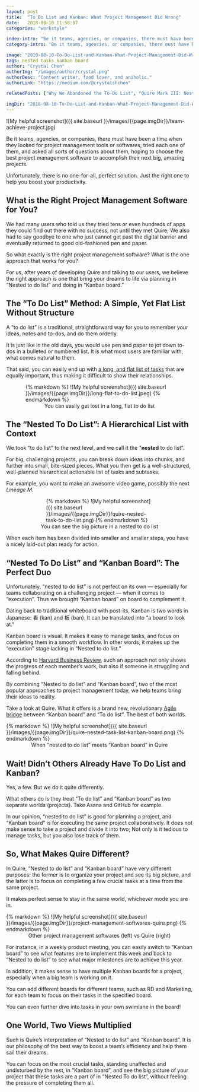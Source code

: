 ```yaml
---
layout: post
title:  "To Do List and Kanban: What Project Management Did Wrong"
date:   2018-08-10 11:58:07
categories: "workstyle"

index-intro: "Be it teams, agencies, or companies, there must have been a time when they looked for project management tools or softwares, tried each one of them, and asked all sorts of questions about them, hoping to choose the best project management software to accomplish their next big, amazing projects. Unfortunately, there is no one-for-all, perfect solution. Just the right one to help you boost your productivity..."
category-intro: "Be it teams, agencies, or companies, there must have been a time when they looked for project management tools or softwares..."

image: "2018-08-10-To-Do-List-and-Kanban-What-Project-Management-Did-Wrong/team-achieve-project.jpg"
tags: nested tasks kanban board
author: "Crystal Chen"
authorImg: "/images/author/crystal.png"
authorDesc: "Content writer, food lover, and aniholic."
authorLink: "https://medium.com/@crystalshchen"

relatedPosts: ["Why We Abandoned the To-Do List", "Quire Mark III: Nested Tasks Meets Board"]

imgDir: "2018-08-10-To-Do-List-and-Kanban-What-Project-Management-Did-Wrong"
---
```



![My helpful screenshot]({{ site.baseurl }}/images/{{page.imgDir}}/team-achieve-project.jpg)

Be it teams, agencies, or companies, there must have been a time when they looked for project management tools or softwares, tried each one of them, and asked all sorts of questions about them, hoping to choose the best project management software to accomplish their next big, amazing projects.

Unfortunately, there is no one-for-all, perfect solution. Just the right one to help you boost your productivity.

## What is the Right Project Management Software for You?

We had many users who told us they tried tens or even hundreds of apps they could find out there with no success, not until they met Quire; We also had to say goodbye to one who just cannot get past the digital barrier and eventually returned to good old-fashioned pen and paper.

So what exactly is the right project management software? What is the one approach that works for you?

For us, after years of developing Quire and talking to our users, we believe the right approach is one that bring your dreams to life via planning in “Nested to do list” and doing in “Kanban board.”

## The “To Do List” Method: A Simple, Yet Flat List Without Structure

A “to do list” is a traditional, straightforward way for you to remember your ideas, notes and to-dos, and do them orderly.

It is just like in the old days, you would use pen and paper to jot down to-dos in a bulleted or numbered list. It is what most users are familiar with, what comes natural to them.

That said, you can easily end up with [a long, and flat list of tasks](https://medium.com/thrive-global/your-to-do-list-has-a-major-flaw-and-actions-you-can-take-now-to-make-it-more-effective-79b1c9b4da39) that are equally important, thus making it difficult to show their relationships.

<div style="max-width: 400px; max-height: 300px; margin: 0 auto;">
{% markdown %}
![My helpful screenshot]({{ site.baseurl }}/images/{{page.imgDir}}/long-flat-to-do-list.jpeg)
{% endmarkdown %}
</div>
<div align="center">You can easily get lost in a long, flat to do list</div>

## The “Nested To Do List”: A Hierarchical List with Context

We took “to do list” to the next level, and we call it the “**nested** to do list”.

For big, challenging projects, you can break down ideas into chunks, and further into small, bite-sized pieces. What you then get is a well-structured, well-planned    hierarchical actionable list of tasks and subtasks.

For example, you want to make an awesome video game, possibly the next *Lineage M*. 

<div style="max-width: 289px; max-height: 382px; margin: 0 auto;">
{% markdown %}
![My helpful screenshot]({{ site.baseurl }}/images/{{page.imgDir}}/quire-nested-task-to-do-list.png)
{% endmarkdown %}
</div>
<div align="center">You can see the big picture in a nested to do list<p></div>

When each item has been divided into smaller and smaller steps, you have a nicely laid-out plan ready for action.

## “Nested To Do List” and “Kanban Board”: The Perfect Duo

Unfortunately, “nested to do list” is not perfect on its own — especially for teams collaborating on a challenging project — when it comes to “execution”. Thus we brought “Kanban board” on board to complement it.

Dating back to traditional whiteboard with post-its, Kanban is two words in Japanese: 看 (kan) and 板 (ban). It can be translated into “a board to look at.”

Kanban board is visual. It makes it easy to manage tasks, and focus on completing them in a smooth workflow. In other words, it makes up the “execution” stage lacking in “Nested to do list.”

According to [Harvard Business Review](https://hbr.org/2015/09/how-visual-systems-make-it-easier-to-track-knowledge-work), such an approach not only shows the progress of each member’s work, but also if someone is struggling and falling behind.

By combining “Nested to do list” and “Kanban board”, two of the most popular approaches to project management today, we help teams bring their ideas to reality.

Take a look at Quire. What it offers is a brand new, revolutionary [Agile bridge](https://hbr.org/2018/05/agile-at-scale) between “Kanban board” and “To do list”. The best of both worlds.

<div style="max-width: 650px; max-height: 411px; margin: 0 auto;">
{% markdown %}
![My helpful screenshot]({{ site.baseurl }}/images/{{page.imgDir}}/quire-nested-task-list-kanban-board.png)
{% endmarkdown %}
</div>
<div align="center">When “nested to do list” meets “Kanban board” in Quire</div>

## Wait! Didn’t Others Already Have To Do List and Kanban?

Yes, a few. But we do it quite differently.

What others do is they treat “To do list” and “Kanban board” as two separate worlds (projects). Take Asana and GitHub for example.

In our opinion, “nested to do list” is good for planning a project, and “Kanban board” is for executing the same project collaboratively. It does not make sense to take a project and divide it into two; Not only is it tedious to manage tasks, but you also lose track of them.

## So, What Makes Quire Different?

In Quire, “Nested to do list” and “Kanban board” have very different purposes: the former is to organize your project and see its big picture, and the latter is to focus on completing a few crucial tasks at a time from the same project.

It makes perfect sense to stay in the same world, whichever mode you are in.

<div style="max-width: 650px; max-height: 387px; margin: 0 auto;">
{% markdown %}
![My helpful screenshot]({{ site.baseurl }}/images/{{page.imgDir}}/project-management-softwares-quire.png)
{% endmarkdown %}
</div>
<div align="center">Other project management softwares (left) vs Quire (right)<p></div>

For instance, in a weekly product meeting, you can easily switch to “Kanban board” to see what features are to implement this week and back to “Nested to do list” to see what major milestones are to achieve this year.

In addition, it makes sense to have multiple Kanban boards for a project, especially when a big team is working on it.

You can add different boards for different teams, such as RD and Marketing, for each team to focus on their tasks in the specified board.

You can even further dive into tasks in your own swimlane in the board!

## One World, Two Views Multiplied

Such is Quire’s interpretation of “Nested to do list” and “Kanban board”. It is our philosophy of the best way to boost a team’s efficiency and help them sail their dreams.

You can focus on the most crucial tasks, standing unaffected and undisturbed by the rest, in “Kanban board”, and see the big picture of your project that these tasks are a part of in “Nested To do list”, without feeling the pressure of completing them all.

[jekyll]:      http://jekyllrb.com
[jekyll-gh]:   https://github.com/jekyll/jekyll
[jekyll-help]: https://github.com/jekyll/jekyll-help
